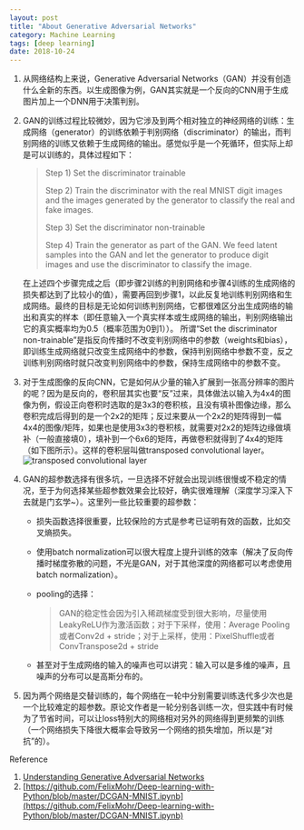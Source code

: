 ```yaml
---
layout: post
title: "About Generative Adversarial Networks"
category: Machine Learning
tags: [deep learning]
date: 2018-10-24
---
```


1. 从网络结构上来说，Generative Adversarial Networks（GAN）并没有创造什么全新的东西。以生成图像为例，GAN其实就是一个反向的CNN用于生成图片加上一个DNN用于决策判别。

2. GAN的训练过程比较微妙，因为它涉及到两个相对独立的神经网络的训练：生成网络（generator）的训练依赖于判别网络（discriminator）的输出，而判别网络的训练又依赖于生成网络的输出。感觉似乎是一个死循环，但实际上却是可以训练的，具体过程如下：

   > Step 1) Set the discriminator trainable
   >
   > Step 2) Train the discriminator with the real MNIST digit images and the images generated by the generator to classify the real and fake images.
   >
   > Step 3) Set the discriminator non-trainable
   >
   > Step 4) Train the generator as part of the GAN. We feed latent samples into the GAN and let the generator to produce digit images and use the discriminator to classify the image.

   在上述四个步骤完成之后（即步骤2训练的判别网络和步骤4训练的生成网络的损失都达到了比较小的值），需要再回到步骤1，以此反复地训练判别网络和生成网络。最终的目标是无论如何训练判别网络，它都很难区分出生成网络的输出和真实的样本（即任意输入一个真实样本或生成网络的输出，判别网络输出它的真实概率均为0.5（概率范围为0到1））。
   所谓“Set the discriminator non-trainable”是指反向传播时不改变判别网络中的参数（weights和bias），即训练生成网络就只改变生成网络中的参数，保持判别网络中参数不变，反之训练判别网络时就只改变判别网络中的参数，保持生成网络中的参数不变。

3. 对于生成图像的反向CNN，它是如何从少量的输入扩展到一张高分辨率的图片的呢？因为是反向的，卷积层其实也要“反”过来，具体做法以输入为4x4的图像为例，假设正向卷积时选取的是3x3的卷积核，且没有填补图像边缘，那么卷积完成后得到的是一个2x2的矩阵；反过来要从一个2x2的矩阵得到一幅4x4的图像/矩阵，如果也是使用3x3的卷积核，就需要对2x2的矩阵边缘做填补（一般直接填0），填补到一个6x6的矩阵，再做卷积就得到了4x4的矩阵（如下图所示）。这样的卷积层叫做transposed convolutional layer。
   ![transposed convolutional layer](https://i.stack.imgur.com/YyCu2.gif)
   <!--break-->

4. GAN的超参数选择有很多坑，一旦选择不好就会出现训练很慢或不稳定的情况，至于为何选择某些超参数效果会比较好，确实很难理解（深度学习深入下去就是门玄学~）。这里列一些比较重要的超参数：

   - 损失函数选择很重要，比较保险的方式是参考已证明有效的函数，比如交叉熵损失。

   - 使用batch normalization可以很大程度上提升训练的效率（解决了反向传播时梯度弥散的问题，不光是GAN，对于其他深度的网络都可以考虑使用batch normalization）。

   - pooling的选择：

     > GAN的稳定性会因为引入稀疏梯度受到很大影响，尽量使用LeakyReLU作为激活函数；对于下采样，使用：Average Pooling或者Conv2d + stride；对于上采样，使用：PixelShuffle或者ConvTranspose2d + stride

   - 甚至对于生成网络的输入的噪声也可以讲究：输入可以是多维的噪声，且噪声的分布可以是高斯分布的。

5. 因为两个网络是交替训练的，每个网络在一轮中分别需要训练迭代多少次也是一个比较难定的超参数。原论文作者是一轮分别各训练一次，但实践中有时候为了节省时间，可以让loss特别大的网络相对另外的网络得到更频繁的训练（一个网络损失下降很大概率会导致另一个网络的损失增加，所以是“对抗”的）。


Reference

1. [Understanding Generative Adversarial Networks](https://towardsdatascience.com/understanding-generative-adversarial-networks-4dafc963f2ef)
2. [https://github.com/FelixMohr/Deep-learning-with-Python/blob/master/DCGAN-MNIST.ipynb](https://github.com/FelixMohr/Deep-learning-with-Python/blob/master/DCGAN-MNIST.ipynb)

